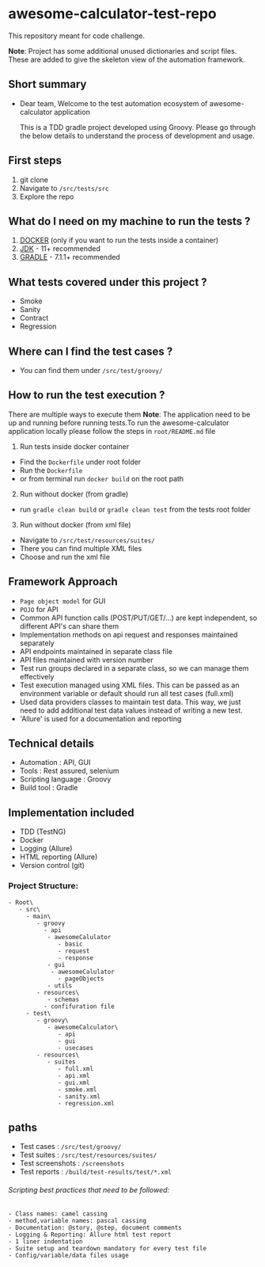 # awesome-calculator-test-repo

This repository meant for code challenge.

**Note**: Project has some additional unused dictionaries and script files. These are added to give the skeleton view of the automation framework.

## Short summary
- Dear team, Welcome to the test automation ecosystem of awesome-calculator application
  
  This is a TDD gradle project developed using Groovy. Please go through the below details to understand the process of development and usage.

## First steps
1. git clone 
2. Navigate to `/src/tests/src`
3. Explore the repo

## What do I need on my machine to run the tests ?
1. [DOCKER](https://www.docker.com/)  (only if you want to run the tests inside a container)
2. [JDK](https://www.oracle.com/java/technologies/javase-downloads.html) - 11+ recommended
3. [GRADLE](https://gradle.org/) - 7.1.1+ recommended

## What tests covered under this project ?
- Smoke
- Sanity
- Contract
- Regression

## Where can I find the test cases ?
- You can find them under `/src/test/groovy/`

## How to run the test execution ?
There are multiple ways to execute them
**Note**: The application need to be up and running before running tests.To run the awesome-calculator application locally please follow the steps in `root/README.md` file

1. Run tests inside docker container
  - Find the `Dockerfile` under root folder
  - Run the `Dockerfile`
  - or from terminal run `docker build` on the root path

2. Run without docker (from gradle)
  - run `gradle clean build` or `gradle clean test` from the tests root folder

3. Run without docker (from xml file)
  - Navigate to `/src/test/resources/suites/`
  - There you can find multiple XML files
  - Choose and run the xml file

## Framework Approach
- `Page object model` for GUI
- `POJO` for API
- Common API function calls (POST/PUT/GET/...)  are kept independent, so different API's can share them
- Implementation methods on api request and responses maintained separately
- API endpoints maintained in separate class file
- API files maintained with version number
- Test run groups declared in a separate class, so we can manage them effectively
- Test execution managed using XML files. This can be passed as an environment variable or default should run all test cases (full.xml)
- Used data providers classes to maintain test data. This way, we just need to add additional test data values instead of writing a new test.
- 'Allure' is used for a documentation and reporting

## Technical details

- Automation          : API, GUI
- Tools               : Rest assured, selenium
- Scripting language  : Groovy
- Build tool          : Gradle

## Implementation included
- TDD (TestNG)
- Docker
- Logging (Allure)
- HTML reporting (Allure)
- Version control (git)

### Project Structure:

    - Root\
       - src\
         - main\
            - groovy
              - api
               - awesomeCalulator
                  - basic
                  - request
                  - response
               - gui
                - awesomeCalulator
                  - pageObjects
               - utils             
            - resources\
               - schemas
              - confifuration file
         - test\
            - groovy\
               - awesomeCalculator\
                  - api
                  - gui
                  - usecases
            - resources\
               - suites
                  - full.xml
                  - api.xml
                  - gui.xml
                  - smoke.xml
                  - sanity.xml
                  - regression.xml
                  
## paths
 - Test cases       : `/src/test/groovy/`
 - Test suites      : `/src/test/resources/suites/`
 - Test screenshots : `/screenshots`
 - Test reports     : `/build/test-results/test/*.xml`

###### Scripting best practices that need to be followed:
    - Class names: camel cassing
    - method,variable names: pascal cassing
	- Documentation: @story, @step, document comments
	- Logging & Reporting: Allure html test report
	- 1 liner indentation
	- Suite setup and teardown mandatory for every test file
	- Config/variable/data files usage
